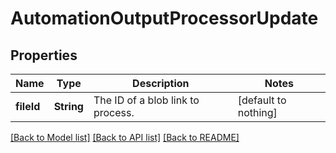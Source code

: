 # AutomationOutputProcessorUpdate


## Properties
Name | Type | Description | Notes
------------ | ------------- | ------------- | -------------
**fileId** | **String** | The ID of a blob link to process. | [default to nothing]


[[Back to Model list]](../README.md#models) [[Back to API list]](../README.md#api-endpoints) [[Back to README]](../README.md)


